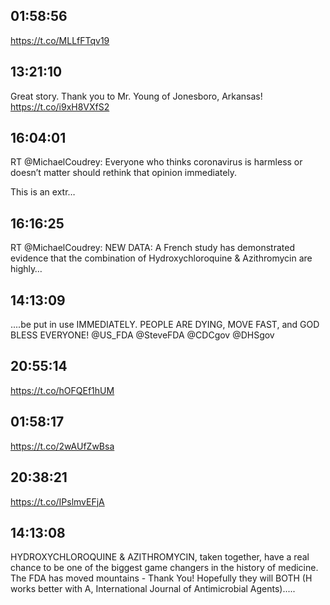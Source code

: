 ## 01:58:56
https://t.co/MLLfFTqv19
## 13:21:10
Great story. Thank you to Mr. Young of Jonesboro, Arkansas! https://t.co/i9xH8VXfS2
## 16:04:01
RT @MichaelCoudrey: Everyone who thinks coronavirus is harmless or doesn’t matter should rethink that opinion immediately.

This is an extr…
## 16:16:25
RT @MichaelCoudrey: NEW DATA: A French study has demonstrated evidence that the combination of Hydroxychloroquine &amp; Azithromycin are highly…
## 14:13:09
....be put in use IMMEDIATELY. PEOPLE ARE DYING, MOVE FAST, and GOD BLESS EVERYONE! @US_FDA @SteveFDA @CDCgov @DHSgov
## 20:55:14
https://t.co/hOFQEf1hUM
## 01:58:17
https://t.co/2wAUfZwBsa
## 20:38:21
https://t.co/IPslmvEFjA
## 14:13:08
HYDROXYCHLOROQUINE &amp; AZITHROMYCIN, taken together, have a real chance to be one of the biggest game changers in the history of medicine. The FDA has moved mountains - Thank You! Hopefully they will BOTH (H works better with A, International Journal of Antimicrobial Agents).....
